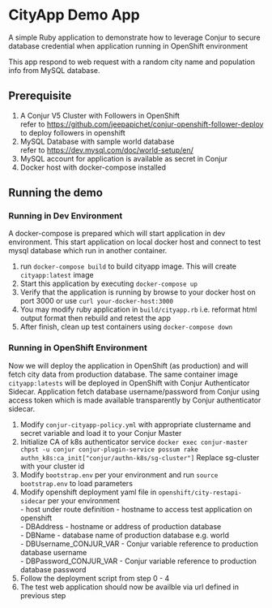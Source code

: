 # CityApp Demo App
A simple Ruby  application to demonstrate how to leverage Conjur to secure database credential when application running in OpenShift environment

This app respond to web request with a random city name and population info from MySQL database. 

## Prerequisite
1. A Conjur V5 Cluster with Followers in OpenShift   
refer to https://github.com/jeepapichet/conjur-openshift-follower-deploy to deploy followers in openshift
2. MySQL Database with sample world database  
refer to https://dev.mysql.com/doc/world-setup/en/
3. MySQL account for application is available as secret in Conjur
4. Docker host with docker-compose installed

## Running the demo

### Running in Dev Environment

A docker-compose is prepared which will start application in dev environment. 
This start application on local docker host and connect to test mysql database which run in another container.

1. run `docker-compose build` to build cityapp image. This will create `cityapp:latest` image
2. Start this application by executing `docker-compose up`
3. Verify that the application is running by browse to your docker host on port 3000 or use `curl your-docker-host:3000`
4. You may modify ruby application in `build/cityapp.rb` i.e. reformat html output format then rebuild and retest the app
5. After finish, clean up test containers using  `docker-compose down`


### Running in OpenShift Environment

Now we will deploy the application in OpenShift (as production) and will fetch city data from production database.
The same container image `cityapp:latests` will be deployed in OpenShift with Conjur Authenticator Sidecar. Application fetch database username/password from Conjur using access token which is made available transparently by Conjur authenticator sidecar.

1. Modify `conjur-cityapp-policy.yml` with appropriate clustername and secret variable and load it to your Conjur Master   
2. Initialize CA of k8s authenticator service 
```docker exec conjur-master chpst -u conjur conjur-plugin-service possum rake authn_k8s:ca_init["conjur/authn-k8s/sg-cluster"]```
Replace sg-cluster with your cluster id
3. Modify `bootstrap.env` per your environment and run `source bootstrap.env` to load parameters  
4. Modify openshift deployment yaml file in `openshift/city-restapi-sidecar` per your environment  
       - host under route definition - hostname to access test application on openshift  
       - DBAddress - hostname or address of production database  
       - DBName - database name of production database e.g. world  
       - DBUsername_CONJUR_VAR - Conjur variable reference to production database username  
       - DBPassword_CONJUR_VAR - Conjur variable reference to production database password  
5. Follow the deployment script from step 0 - 4
6. The test web application should now be availble via url defined in previous step
